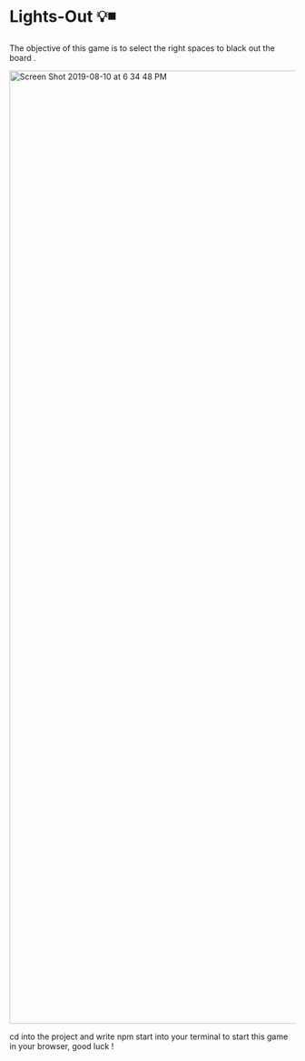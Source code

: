 # Lights-Out 💡◾️

 The objective of this game is to select the right spaces to black out the board .

<img width="1676" alt="Screen Shot 2019-08-10 at 6 34 48 PM" src="https://user-images.githubusercontent.com/25596786/62827483-93b99100-bb84-11e9-96d3-417971ac5010.png">

cd into the project and write npm start into your terminal to start this game in your browser, good luck !
